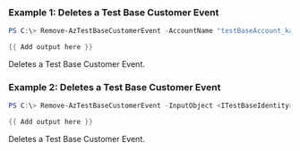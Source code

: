 ### Example 1: Deletes a Test Base Customer Event
```powershell
PS C:\> Remove-AzTestBaseCustomerEvent -AccountName "testBaseAccount_kaifa" -Name "testbase9869_event" -ResourceGroupName "testbase_rg"

{{ Add output here }}
```

Deletes a Test Base Customer Event.

### Example 2: Deletes a Test Base Customer Event
```powershell
PS C:\> Remove-AzTestBaseCustomerEvent -InputObject <ITestBaseIdentity>

{{ Add output here }}
```

Deletes a Test Base Customer Event.

